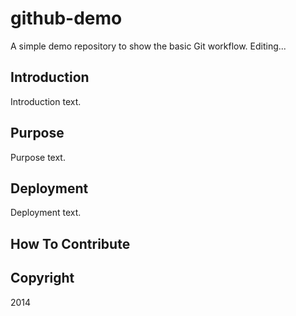 # github-demo

A simple demo repository to show the basic Git workflow.
Editing...

## Introduction

Introduction text.

## Purpose

Purpose text.

## Deployment

Deployment text.

## How To Contribute

## Copyright

2014
